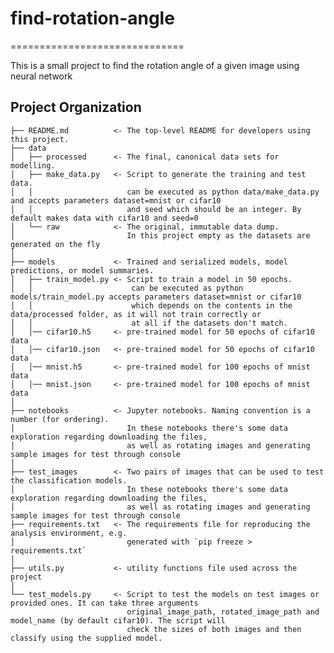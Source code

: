 # find-rotation-angle
==============================

This is a small project to find the rotation angle of a given image using neural network

Project Organization
------------

    ├── README.md          <- The top-level README for developers using this project.
    ├── data
    │   ├── processed      <- The final, canonical data sets for modelling.
    │   ├── make_data.py   <- Script to generate the training and test data.
    │   │                     can be executed as python data/make_data.py and accepts parameters dataset=mnist or cifar10
    │   │                     and seed which should be an integer. By default makes data with cifar10 and seed=0
    │   └── raw            <- The original, immutable data dump.
    │                         In this project empty as the datasets are generated on the fly
    │
    ├── models             <- Trained and serialized models, model predictions, or model summaries.
    │   ├── train_model.py <- Script to train a model in 50 epochs.
    │   │                      can be executed as python models/train_model.py accepts parameters dataset=mnist or cifar10
    │   │                      which depends on the contents in the data/processed folder, as it will not train correctly or
    │   │                      at all if the datasets don't match.
    │   │── cifar10.h5     <- pre-trained model for 50 epochs of cifar10 data
    │   │── cifar10.json   <- pre-trained model for 50 epochs of cifar10 data
    │   │── mnist.h5       <- pre-trained model for 100 epochs of mnist data
    │   │── mnist.json     <- pre-trained model for 100 epochs of mnist data
    │
    ├── notebooks          <- Jupyter notebooks. Naming convention is a number (for ordering).
    │                         In these notebooks there's some data exploration regarding downloading the files,
    │                         as well as rotating images and generating sample images for test through console
    │
    ├── test_images        <- Two pairs of images that can be used to test the classification models.
    │                         In these notebooks there's some data exploration regarding downloading the files,
    │                         as well as rotating images and generating sample images for test through console    
    ├── requirements.txt   <- The requirements file for reproducing the analysis environment, e.g.
    │                         generated with `pip freeze > requirements.txt`
    │
    ├── utils.py           <- utility functions file used across the project
    │
    └── test_models.py     <- Script to test the models on test images or provided ones. It can take three arguments
                              original_image_path, rotated_image_path and model_name (by default cifar10). The script will
                              check the sizes of both images and then classify using the supplied model.
